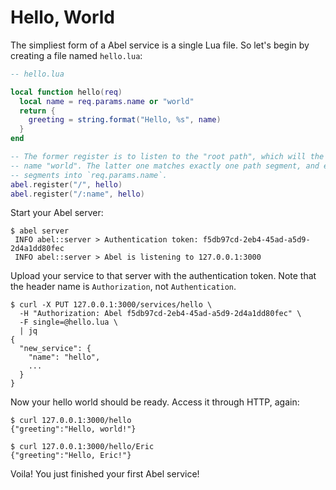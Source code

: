 # Hello, World

The simpliest form of a Abel service is a single Lua file. So let's begin by creating a file named `hello.lua`:

```lua
-- hello.lua

local function hello(req)
  local name = req.params.name or "world"
  return {
    greeting = string.format("Hello, %s", name)
  }
end

-- The former register is to listen to the "root path", which will the default
-- name "world". The latter one matches exactly one path segment, and extracts that
-- segments into `req.params.name`.
abel.register("/", hello)
abel.register("/:name", hello)
```

Start your Abel server:

```console
$ abel server
 INFO abel::server > Authentication token: f5db97cd-2eb4-45ad-a5d9-2d4a1dd80fec
 INFO abel::server > Abel is listening to 127.0.0.1:3000
```

Upload your service to that server with the authentication token. Note that the header name is `Authorization`, not `Authentication`.

```console
$ curl -X PUT 127.0.0.1:3000/services/hello \
  -H "Authorization: Abel f5db97cd-2eb4-45ad-a5d9-2d4a1dd80fec" \
  -F single=@hello.lua \
  | jq
{
  "new_service": {
    "name": "hello",
    ...
  }
}
```

Now your hello world should be ready. Access it through HTTP, again:

```console
$ curl 127.0.0.1:3000/hello
{"greeting":"Hello, world!"}

$ curl 127.0.0.1:3000/hello/Eric
{"greeting":"Hello, Eric!"}
```

Voila! You just finished your first Abel service!
